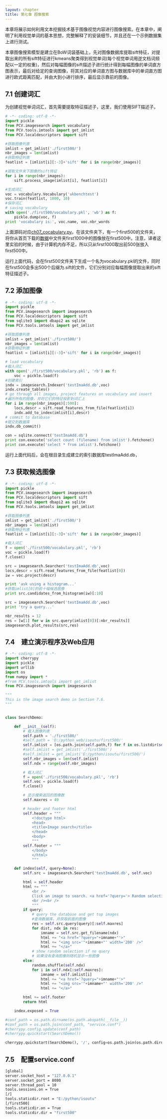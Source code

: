 ```yaml
---
layout: chapter
title: 第七章 图像搜索
---
```


本章将展示如何利用文本挖掘技术基于图像视觉内容进行图像搜索。在本章中，阐明了利用视觉单词的基本思想，完整解释了的安装细节，并且还在一个示例数据集上进行测试。

本章图像搜索模型是建立在BoW词袋基础上，先对图像数据库提取sift特征，对提取出来的所有sift特征进行kmeans聚类得到视觉单词(每个视觉单词用逆文档词频配以一定的权重)，然后对每幅图像的sift描述子进行统计得到每幅图像的单词直方图表示，最后对给定的查询图像，将其对应的单词直方图与数据库中的单词直方图进行欧式距离匹配，并由大到小进行排序，最后显示靠前的图像。

<h2 id="sec-7-1">7.1 创建词汇</h2>

为创建视觉单词词汇，首先需要提取特征描述子，这里，我们使用SIFT描述子。

```python
# -*- coding: utf-8 -*-
import pickle
from PCV.imagesearch import vocabulary
from PCV.tools.imtools import get_imlist
from PCV.localdescriptors import sift

#获取图像列表
imlist = get_imlist('./first500/')
nbr_images = len(imlist)
#获取特征列表
featlist = [imlist[i][:-3]+'sift' for i in range(nbr_images)]

#提取文件夹下图像的sift特征
for i in range(nbr_images):
    sift.process_image(imlist[i], featlist[i])

#生成词汇
voc = vocabulary.Vocabulary('ukbenchtest')
voc.train(featlist, 1000, 10)
#保存词汇
# saving vocabulary
with open('./first500/vocabulary.pkl', 'wb') as f:
    pickle.dump(voc, f)
print 'vocabulary is:', voc.name, voc.nbr_words
```
上面源码对应[ch07_cocabulary.py](https://github.com/willard-yuan/pcv-book-code/tree/master/ch07)。在该文件夹下，有一个first500的文件夹，将你从首页下载的[数据](http://yuanyong.org/pcvwithpython/)中文件夹first1000中的图像放在first500中。注意，译者这里实验的时候，由于计算机内存不足，所以只从first1000取出前500张放入first500中。

运行上面代码，会在first500文件夹下生成一个名为vocabulary.pkl的文件，同时在first500会多出500个后缀为.sift的文件，它们分别对应每幅图像提取出来的sift特征描述子。

<h2 id="sec-7-2">7.2 添加图像</h2>

```python
# -*- coding: utf-8 -*-
import pickle
from PCV.imagesearch import imagesearch
from PCV.localdescriptors import sift
from sqlite3 import dbapi2 as sqlite
from PCV.tools.imtools import get_imlist

#获取图像列表
imlist = get_imlist('./first500/')
nbr_images = len(imlist)
#获取特征列表
featlist = [imlist[i][:-3]+'sift' for i in range(nbr_images)]

# load vocabulary
#载入词汇
with open('./first500/vocabulary.pkl', 'rb') as f:
    voc = pickle.load(f)
#创建索引
indx = imagesearch.Indexer('testImaAdd.db',voc)
indx.create_tables()
# go through all images, project features on vocabulary and insert
#遍历所有的图像，并将它们的特征投影到词汇上
for i in range(nbr_images)[:500]:
    locs,descr = sift.read_features_from_file(featlist[i])
    indx.add_to_index(imlist[i],descr)
# commit to database
#提交到数据库
indx.db_commit()

con = sqlite.connect('testImaAdd.db')
print con.execute('select count (filename) from imlist').fetchone()
print con.execute('select * from imlist').fetchone()
```
运行上面代码后，会在根目录生成建立的索引数据库testImaAdd.db，

<h2 id="sec-7-3">7.3 获取候选图像</h2>

```python
# -*- coding: utf-8 -*-
import pickle
from PCV.imagesearch import imagesearch
from PCV.localdescriptors import sift
from sqlite3 import dbapi2 as sqlite
from PCV.tools.imtools import get_imlist

#获取图像列表
imlist = get_imlist('./first500/')
nbr_images = len(imlist)
#获取特征列表
featlist = [imlist[i][:-3]+'sift' for i in range(nbr_images)]

#载入词汇
f = open('./first500/vocabulary.pkl', 'rb')
voc = pickle.load(f)
f.close()

src = imagesearch.Searcher('testImaAdd.db',voc)
locs,descr = sift.read_features_from_file(featlist[0])
iw = voc.project(descr)

print 'ask using a histogram...'
#获取imlist[0]的前十幅候选图像
print src.candidates_from_histogram(iw)[:10]

src = imagesearch.Searcher('testImaAdd.db',voc)
print 'try a query...'

nbr_results = 12
res = [w[1] for w in src.query(imlist[0])[:nbr_results]]
imagesearch.plot_results(src,res)
```

<h2 id="sec-7-4">7.4　建立演示程序及Web应用</h2>

```python
# -*- coding: utf-8 -*-
import cherrypy
import pickle
import urllib
import os
from numpy import *
#from PCV.tools.imtools import get_imlist
from PCV.imagesearch import imagesearch

"""
This is the image search demo in Section 7.6.
"""


class SearchDemo:

    def __init__(self):
        # 载入图像列表
        self.path = './first500/'
        #self.path = 'D:/python_web/isoutu/first500/'
        self.imlist = [os.path.join(self.path,f) for f in os.listdir(self.path) if f.endswith('.jpg')]
        #self.imlist = get_imlist('./first500/')
        #self.imlist = get_imlist('E:/python/isoutu/first500/')
        self.nbr_images = len(self.imlist)
        self.ndx = range(self.nbr_images)

        # 载入词汇
        f = open('./first500/vocabulary.pkl', 'rb')
        self.voc = pickle.load(f)
        f.close()

        # 显示搜索返回的图像数
        self.maxres = 49

        # header and footer html
        self.header = """
            <!doctype html>
            <head>
            <title>Image search</title>
            </head>
            <body>
            """
        self.footer = """
            </body>
            </html>
            """

    def index(self, query=None):
        self.src = imagesearch.Searcher('testImaAdd.db', self.voc)

        html = self.header
        html += """
            <br />
            Click an image to search. <a href='?query='> Random selection </a> of images.
            <br /><br />
            """
        if query:
            # query the database and get top images
            #查询数据库，并获取前面的图像
            res = self.src.query(query)[:self.maxres]
            for dist, ndx in res:
                imname = self.src.get_filename(ndx)
                html += "<a href='?query="+imname+"'>"
                html += "<img src='"+imname+"' width='200' />"
                html += "</a>"
            # show random selection if no query
            # 如果没有查询图像则随机显示一些图像
        else:
            random.shuffle(self.ndx)
            for i in self.ndx[:self.maxres]:
                imname = self.imlist[i]
                html += "<a href='?query="+imname+"'>"
                html += "<img src='"+imname+"' width='200' />"
                html += "</a>"

        html += self.footer
        return html

    index.exposed = True

#conf_path = os.path.dirname(os.path.abspath(__file__))
#conf_path = os.path.join(conf_path, "service.conf")
#cherrypy.config.update(conf_path)
#cherrypy.quickstart(SearchDemo())

cherrypy.quickstart(SearchDemo(), '/', config=os.path.join(os.path.dirname(__file__), 'service.conf'))
```
<h2 id="sec-7-5">7.5　配置service.conf</h2>

```sh
[global]
server.socket_host = "127.0.0.1"
server.socket_port = 8080
server.thread_pool = 10
tools.sessions.on = True
[/]
tools.staticdir.root = "E:/python/isoutu"
[/first500]
tools.staticdir.on = True
tools.staticdir.dir = "first500"
```
